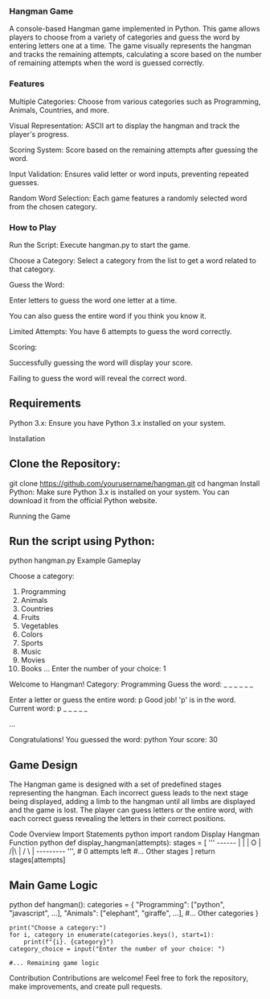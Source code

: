### Hangman Game
A console-based Hangman game implemented in Python. This game allows players to choose from a variety of categories and guess the word by entering letters one at a time. The game visually represents the hangman and tracks the remaining attempts, calculating a score based on the number of remaining attempts when the word is guessed correctly.

### Features
Multiple Categories: Choose from various categories such as Programming, Animals, Countries, and more.

Visual Representation: ASCII art to display the hangman and track the player's progress.

Scoring System: Score based on the remaining attempts after guessing the word.

Input Validation: Ensures valid letter or word inputs, preventing repeated guesses.

Random Word Selection: Each game features a randomly selected word from the chosen category.

### How to Play
Run the Script: Execute hangman.py to start the game.

Choose a Category: Select a category from the list to get a word related to that category.

Guess the Word:

Enter letters to guess the word one letter at a time.

You can also guess the entire word if you think you know it.

Limited Attempts: You have 6 attempts to guess the word correctly.

Scoring:

Successfully guessing the word will display your score.

Failing to guess the word will reveal the correct word.

## Requirements
Python 3.x: Ensure you have Python 3.x installed on your system.

Installation
## Clone the Repository:

git clone https://github.com/yourusername/hangman.git
cd hangman
Install Python: Make sure Python 3.x is installed on your system. You can download it from the official Python website.

Running the Game
## Run the script using Python:

python hangman.py
Example Gameplay

Choose a category:
1. Programming
2. Animals
3. Countries
4. Fruits
5. Vegetables
6. Colors
7. Sports
8. Music
9. Movies
10. Books
...
Enter the number of your choice: 1

Welcome to Hangman!
Category: Programming
Guess the word:  _ _ _ _ _ _ 

Enter a letter or guess the entire word: p
Good job! 'p' is in the word.
Current word:  p _ _ _ _ _ 

...

Congratulations! You guessed the word: python
Your score: 30
## Game Design
The Hangman game is designed with a set of predefined stages representing the hangman. Each incorrect guess leads to the next stage being displayed, adding a limb to the hangman until all limbs are displayed and the game is lost. The player can guess letters or the entire word, with each correct guess revealing the letters in their correct positions.

Code Overview
Import Statements
python
import random
Display Hangman Function
python
def display_hangman(attempts):
    stages = [
        ''' 
           ------ 
           |    | 
           |    O 
           |   /|\\ 
           |   / \\ 
           | 
        --------- 
        ''',  # 0 attempts left
        #... Other stages
    ]
    return stages[attempts]
## Main Game Logic
python
def hangman():
    categories = {
        "Programming": ["python", "javascript", ...],
        "Animals": ["elephant", "giraffe", ...],
        #... Other categories
    }

    print("Choose a category:")
    for i, category in enumerate(categories.keys(), start=1):
        print(f"{i}. {category}")
    category_choice = input("Enter the number of your choice: ")

    #... Remaining game logic
Contribution
Contributions are welcome! Feel free to fork the repository, make improvements, and create pull requests.
